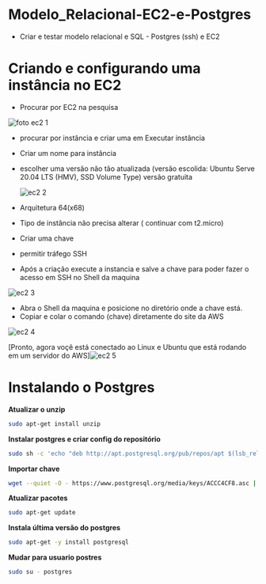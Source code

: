 # Modelo_Relacional-EC2-e-Postgres
* Criar e testar modelo relacional e SQL - Postgres (ssh) e EC2

# Criando e configurando uma instância no EC2
* Procurar por EC2 na pesquisa

![foto ec2 1](https://github.com/JulioMancini/Modelo_Relacional-EC2-e-Postgres/assets/145502330/50938737-04f6-4bfc-8245-0d87b9aa43bf)


* procurar por instância e criar uma em Executar instância
* Criar um nome para instância
* escolher uma versão não tão atualizada (versão escolida: Ubuntu Serve 20.04 LTS (HMV), SSD Volume Type) versão gratuita

  ![ec2 2](https://github.com/JulioMancini/Modelo_Relacional-EC2-e-Postgres/assets/145502330/f9f0541d-203c-4e53-a075-8ea58c168c10)

* Arquitetura 64(x68)
* Tipo de instância não precisa alterar ( continuar com t2.micro)
* Criar uma chave
* permitir tráfego SSH
* Após a criação execute a instancia e salve a chave para poder fazer o acesso em SSH no Shell da maquina

![ec2 3](https://github.com/JulioMancini/Modelo_Relacional-EC2-e-Postgres/assets/145502330/3027e9ad-0b9f-441e-be8a-7c9cc988d9f8)

* Abra o Shell da maquina e posicione no diretório onde a chave está.
* Copiar e colar o comando (chave) diretamente do site da AWS

![ec2 4](https://github.com/JulioMancini/Modelo_Relacional-EC2-e-Postgres/assets/145502330/9997509b-8114-4d32-b5aa-74737ac3afbd)

[Pronto, agora voçê está conectado ao Linux e Ubuntu que está rodando em um servidor do AWS]![ec2 5](https://github.com/JulioMancini/Modelo_Relacional-EC2-e-Postgres/assets/145502330/5b33745e-7454-4777-b3a8-1f43635370c9)

# Instalando o Postgres
**Atualizar o unzip**
```bash
sudo apt-get install unzip
```
**Instalar postgres e criar config do repositório**
```bash
sudo sh -c 'echo "deb http://apt.postgresql.org/pub/repos/apt $(lsb_release -cs)-pgdg main" > /etc/apt/sources.list.d/pgdg.list'
```
**Importar chave**
```bash
wget --quiet -O - https://www.postgresql.org/media/keys/ACCC4CF8.asc | sudo apt-key add -
```
**Atualizar pacotes**
```bash
sudo apt-get update
```
**Instala última versão do postgres**
```bash
sudo apt-get -y install postgresql
```
**Mudar para usuario postres**
```bash
sudo su - postgres
```

  



